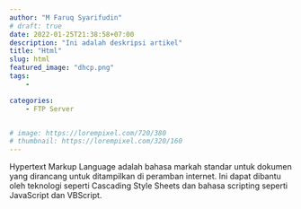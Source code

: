 ```yaml
---
author: "M Faruq Syarifudin"
# draft: true
date: 2022-01-25T21:38:58+07:00
description: "Ini adalah deskripsi artikel"
title: "Html"
slug: html
featured_image: "dhcp.png"
tags:
    - 

categories:
    - FTP Server


# image: https://lorempixel.com/720/380
# thumbnail: https://lorempixel.com/320/160
---
```



Hypertext Markup Language adalah bahasa markah standar untuk dokumen yang dirancang untuk ditampilkan di peramban internet. Ini dapat dibantu oleh teknologi seperti Cascading Style Sheets dan bahasa scripting seperti JavaScript dan VBScript.